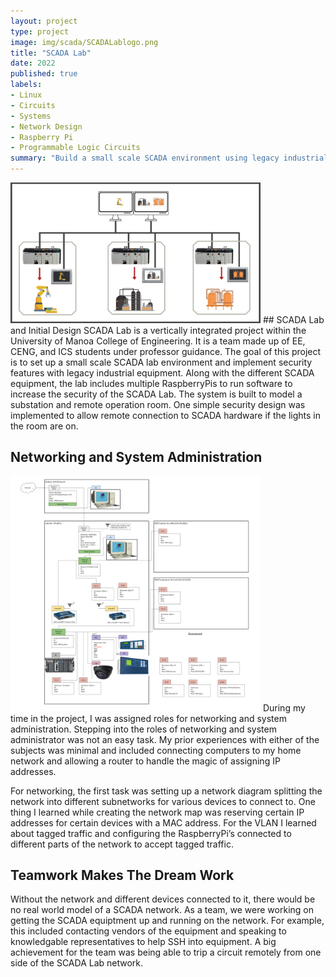 ```yaml
---
layout: project
type: project
image: img/scada/SCADALablogo.png
title: "SCADA Lab"
date: 2022
published: true
labels:
- Linux
- Circuits
- Systems
- Network Design
- Raspberry Pi
- Programmable Logic Circuits
summary: "Build a small scale SCADA environment using legacy industrial equipment"
---
```

<img width="400px" class="rounded float-start pe-4" src="../img/scadalab/simplescadadiagram.png" alt="model SCADA diagram">
## SCADA Lab and Initial Design
SCADA Lab is a vertically integrated project within the University of Manoa College of Engineering. It is a team made up of EE, CENG, and ICS students under professor guidance. The goal of this project is to set up a small scale SCADA lab environment and implement security features with legacy industrial equipment. Along with the different SCADA equipment, the lab includes multiple RaspberryPis to run software to increase the security of the SCADA Lab. The system is built to model a substation and remote operation room. One simple security design was implemented to allow remote connection to SCADA hardware if the lights in the room are on.  


## Networking and System Administration 
<img width="400px" class="rounded float-start pe-4" src="../img/scadalab/SCADAnetworkmap.png" alt="UHManoa SCADALab Network Map">
During my time in the project, I was assigned roles for networking and system administration. Stepping into the roles of networking and system administrator was not an easy task. My prior experiences with either of the subjects was minimal and included connecting computers to my home network and allowing a router to handle the magic of assigning IP addresses. 

For networking, the first task was setting up a network diagram splitting the network into different subnetworks for various devices to connect to. One thing I learned while creating the network map was reserving certain IP addresses for certain devices with a MAC address. For the VLAN I learned about tagged traffic and configuring the RaspberryPi’s connected to different parts of the network to accept tagged traffic. 

## Teamwork Makes The Dream Work 
Without the network and different devices connected to it, there would be no real world model of a SCADA network. As a team, we were working on getting the SCADA equiptment up and running on the network. For example, this included contacting vendors of the equipment and speaking to knowledgable representatives to help SSH into equipment. A big achievement for the team was being able to trip a circuit remotely from one side of the SCADA Lab network. 